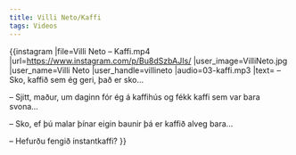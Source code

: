 ```yaml
---
title: Villi Neto/Kaffi
tags: Videos
---
```


{{instagram
|file=Villi Neto – Kaffi.mp4
|url=https://www.instagram.com/p/Bu8dSzbAJIs/
|user_image=VilliNeto.jpg
|user_name=Villi Neto
|user_handle=villineto
|audio=03-kaffi.mp3
|text=
– Sko, kaffið sem ég geri, það er sko…

– Sjitt, maður, um daginn fór ég á kaffihús og fékk kaffi sem var bara svona...

– Sko, ef þú malar þínar eigin baunir þá er kaffið alveg bara...

– Hefurðu fengið instantkaffi?
}}

